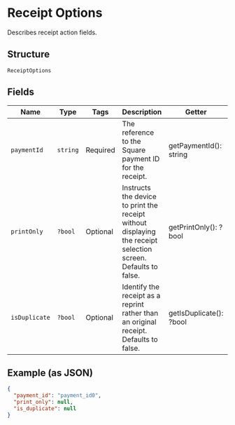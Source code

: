 
# Receipt Options

Describes receipt action fields.

## Structure

`ReceiptOptions`

## Fields

| Name | Type | Tags | Description | Getter | Setter |
|  --- | --- | --- | --- | --- | --- |
| `paymentId` | `string` | Required | The reference to the Square payment ID for the receipt. | getPaymentId(): string | setPaymentId(string paymentId): void |
| `printOnly` | `?bool` | Optional | Instructs the device to print the receipt without displaying the receipt selection screen.<br>Defaults to false. | getPrintOnly(): ?bool | setPrintOnly(?bool printOnly): void |
| `isDuplicate` | `?bool` | Optional | Identify the receipt as a reprint rather than an original receipt.<br>Defaults to false. | getIsDuplicate(): ?bool | setIsDuplicate(?bool isDuplicate): void |

## Example (as JSON)

```json
{
  "payment_id": "payment_id0",
  "print_only": null,
  "is_duplicate": null
}
```

